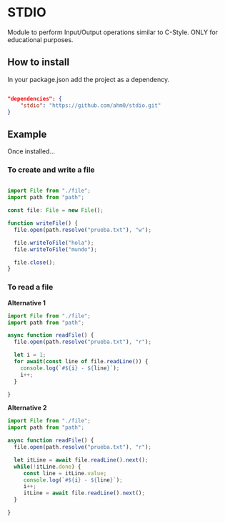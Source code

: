 # STDIO

Module to perform Input/Output operations similar to C-Style. ONLY for educational purposes.

## How to install

In your package.json add the project as a dependency.

```json

"dependencies": {
    "stdio": "https://github.com/ahm0/stdio.git"
}

```

## Example

Once installed...

### To create and write a file

```typescript

import File from "./file";
import path from "path";

const file: File = new File();

function writeFile() {
  file.open(path.resolve("prueba.txt"), "w");

  file.writeToFile("hola");
  file.writeToFile("mundo");

  file.close();
}

```

### To read a file

**Alternative 1**

```typescript
import File from "./file";
import path from "path";

async function readFile() {
  file.open(path.resolve("prueba.txt"), "r");

  let i = 1;
  for await(const line of file.readLine()) {
    console.log(`#${i} - ${line}`);
    i++;
  }

}
```

**Alternative 2**

```typescript
import File from "./file";
import path from "path";

async function readFile() {
  file.open(path.resolve("prueba.txt"), "r");

  let itLine = await file.readLine().next();
  while(!itLine.done) {
     const line = itLine.value; 
     console.log(`#${i} - ${line}`);
     i++;
     itLine = await file.readLine().next();
  }

}
  
```

